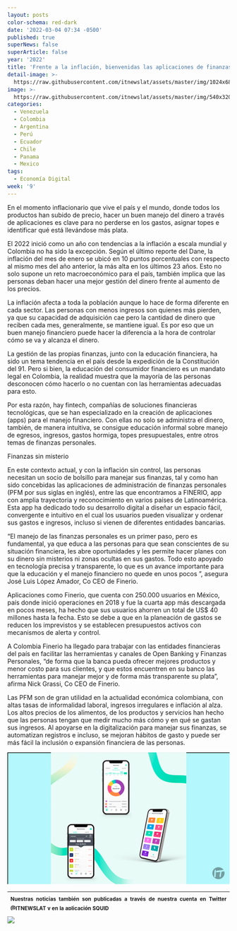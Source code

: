 ```yaml
---
layout: posts
color-schema: red-dark
date: '2022-03-04 07:34 -0500'
published: true
superNews: false
superArticle: false
year: '2022'
title: 'Frente a la inflación, bienvenidas las aplicaciones de finanzas personales'
detail-image: >-
  https://raw.githubusercontent.com/itnewslat/assets/master/img/1024x680/app-finanzas-g.jpg
image: >-
  https://raw.githubusercontent.com/itnewslat/assets/master/img/540x320/app-finanzas-p.jpg
categories:
  - Venezuela
  - Colombia
  - Argentina
  - Perú
  - Ecuador
  - Chile
  - Panama
  - Mexico
tags:
  - Economía Digital
week: '9'
---
```

En el momento inflacionario que vive el país y el mundo, donde todos los productos han subido de precio, hacer un buen manejo del dinero a través de aplicaciones es clave para no perderse en los gastos, asignar topes e identificar qué está llevándose más plata.

El 2022 inició como un año con tendencias a la inflación a escala mundial y Colombia no ha sido la excepción. Según el último reporte del Dane, la inflación del mes de enero se ubicó en 10 puntos porcentuales con respecto al mismo mes del año anterior, la más alta en los últimos 23 años. Esto no solo supone un reto macroeconómico para el país, también implica que las personas deban hacer una mejor gestión del dinero frente al aumento de los precios. 

La inflación afecta a toda la población aunque lo hace de forma diferente en cada sector. Las personas con menos ingresos son quienes más pierden, ya que su capacidad de adquisición cae pero la cantidad de dinero que reciben cada mes, generalmente, se mantiene igual. Es por eso que un buen manejo financiero puede hacer la diferencia a la hora de controlar cómo se va y alcanza el dinero. 

La gestión de las propias finanzas, junto con la educación financiera, ha sido un tema tendencia en el país desde la expedición de la Constitución del 91. Pero si bien, la educación del consumidor financiero es un mandato legal en Colombia, la realidad muestra que la mayoría de las personas desconocen cómo hacerlo o no cuentan con las herramientas adecuadas para esto. 

Por esta razón, hay fintech, compañías de soluciones financieras tecnológicas, que se han especializado en la creación de aplicaciones (apps) para el manejo financiero. Con ellas no solo se administra el dinero, también, de manera intuitiva, se consigue educación informal sobre manejo de egresos, ingresos, gastos hormiga, topes presupuestales, entre otros temas de finanzas personales. 

Finanzas sin misterio

En este contexto actual, y con la inflación sin control, las personas necesitan un socio de bolsillo para manejar sus finanzas, tal y como han sido concebidas las aplicaciones de administración de finanzas personales (PFM por sus siglas en inglés), entre las que encontramos a FINERIO, app con amplia trayectoria y reconocimiento en varios países de Latinoamérica. Esta app ha dedicado todo su desarrollo digital a diseñar un espacio fácil, convergente e intuitivo en el cual los usuarios pueden visualizar y ordenar sus gastos e ingresos, incluso si vienen de diferentes entidades bancarias.

“El manejo de las finanzas personales es un primer paso, pero es fundamental, ya que educa a las personas para que sean conscientes de su situación financiera, les abre oportunidades y les permite hacer planes con su dinero sin misterios ni zonas ocultas en sus gastos. Todo esto apoyado en tecnología precisa y transparente, lo que es un avance importante para que la educación y el manejo financiero no quede en unos pocos ”, asegura José Luis López Amador, Co CEO de Finerio. 

Aplicaciones como Finerio, que cuenta con 250.000 usuarios en México, país donde inició operaciones en 2018 y fue la cuarta app más descargada en pocos meses, ha hecho que sus usuarios ahorren un total de US$ 40 millones hasta la fecha. Esto se debe a que en la planeación de gastos se reducen los imprevistos y se establecen presupuestos activos con mecanismos de alerta y control.

A Colombia Finerio ha llegado para trabajar con las entidades financieras del país en facilitar las herramientas y canales de Open Banking y Finanzas Personales, “de forma que la banca pueda ofrecer mejores productos y menor costo para sus clientes, y que estos encuentren en su banco las herramientas para manejar mejor y de forma más transparente su plata”, afirma Nick Grassi, Co CEO de Finerio.

Las PFM son de gran utilidad en la actualidad económica colombiana, con altas tasas de informalidad laboral, ingresos irregulares e inflación al alza. Los altos precios de los alimentos, de los productos y servicios han hecho que las personas tengan que medir mucho más cómo y en qué se gastan sus ingresos. Al apoyarse en la digitalización para manejar sus finanzas, se automatizan registros e incluso, se mejoran hábitos de gasto y puede ser más fácil la inclusión o expansión financiera de las personas. 

![](https://raw.githubusercontent.com/itnewslat/assets/master/img/540x320/app-finanzas-p.jpg)

<table style="height: 42px;" width="569">
<tbody>
<tr>
<td style="text-align: justify;"><sub><strong>Nuestras noticias también son publicadas a través de nuestra cuenta en Twitter <a href="https://twitter.com/itnewslat?lang=es">@ITNEWSLAT</a> y en la aplicación <a href="https://squidapp.co/en/">SQUID</a></strong></sub></td>
</tr>
</tbody>
</table>

<img src="https://tracker.metricool.com/c3po.jpg?hash=56f88a41e39ab42c063cc51676587a04"/>